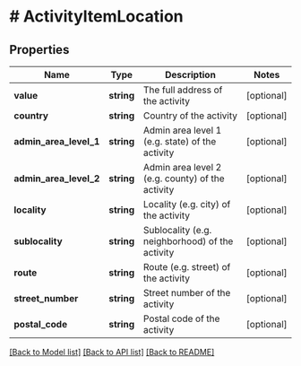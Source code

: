 # # ActivityItemLocation

## Properties

Name | Type | Description | Notes
------------ | ------------- | ------------- | -------------
**value** | **string** | The full address of the activity | [optional]
**country** | **string** | Country of the activity | [optional]
**admin_area_level_1** | **string** | Admin area level 1 (e.g. state) of the activity | [optional]
**admin_area_level_2** | **string** | Admin area level 2 (e.g. county) of the activity | [optional]
**locality** | **string** | Locality (e.g. city) of the activity | [optional]
**sublocality** | **string** | Sublocality (e.g. neighborhood) of the activity | [optional]
**route** | **string** | Route (e.g. street) of the activity | [optional]
**street_number** | **string** | Street number of the activity | [optional]
**postal_code** | **string** | Postal code of the activity | [optional]

[[Back to Model list]](../../README.md#models) [[Back to API list]](../../README.md#endpoints) [[Back to README]](../../README.md)
